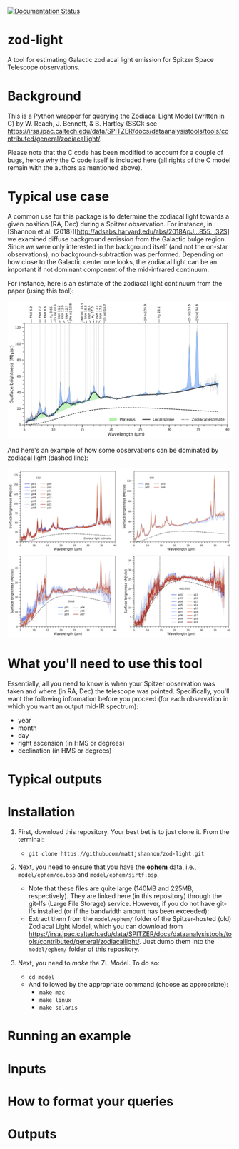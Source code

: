 [![Documentation Status](https://readthedocs.org/projects/zod-light/badge/?version=latest)](http://zod-light.readthedocs.io/en/latest/?badge=latest)

# zod-light
A tool for estimating Galactic zodiacal light emission for Spitzer Space Telescope observations.

# Background
This is a Python wrapper for querying the Zodiacal Light Model (written in C) by W. Reach, J. Bennett, & B. Hartley (SSC): see
https://irsa.ipac.caltech.edu/data/SPITZER/docs/dataanalysistools/tools/contributed/general/zodiacallight/.

Please note that the C code has been modified to account for a couple of bugs, hence why the C code itself is included here (all rights of the C model remain with the authors as mentioned above).

# Typical use case
A common use for this package is to determine the zodiacal light towards a given position (RA, Dec) during a Spitzer observation. For instance, in [Shannon et al. (2018)][http://adsabs.harvard.edu/abs/2018ApJ...855...32S] we examined diffuse background emission from the Galactic bulge region. Since we were only interested in the background itself (and not the on-star observations), no background-subtraction was performed. Depending on how close to the Galactic center one looks, the zodiacal light can be an important if not dominant component of the mid-infrared continuum.

For instance, here is an estimate of the zodiacal light continuum from the paper (using this tool):

![Example use of zodiacal estimate](/docs/images/fig3.png)

And here's an example of how some observations can be dominated by zodiacal light (dashed line):

![Example use of zodiacal estimate](/docs/images/fig6.png)

# What you'll need to use this tool
Essentially, all you need to know is when your Spitzer observation was taken and where (in RA, Dec) the telescope was pointed. Specifically, you'll want the following information before you proceed (for each observation in which you want an output mid-IR spectrum):
   - year
   - month
   - day
   - right ascension (in HMS or degrees)
   - declination (in HMS or degrees)
   
# Typical outputs

# Installation
1. First, download this repository. Your best bet is to just clone it. From the terminal:
   - ``git clone https://github.com/mattjshannon/zod-light.git``

2. Next, you need to ensure that you have the **ephem** data, i.e.,
``model/ephem/de.bsp``
and
``model/ephem/sirtf.bsp``.
   - Note that these files are quite large (140MB and 225MB, respectively). They are linked here (in this repository) through the git-lfs (Large File Storage) service. However, if you do not have git-lfs installed (or if the bandwidth amount has been exceeded):
   - Extract them from the ``model/ephem/`` folder of the Spitzer-hosted (old) Zodiacal Light Model, which you can download from https://irsa.ipac.caltech.edu/data/SPITZER/docs/dataanalysistools/tools/contributed/general/zodiacallight/. Just dump them into the ``model/ephem/`` folder of this repository.

3. Next, you need to *make* the ZL Model. To do so:
   - ``cd model``
   - And followed by the appropriate command (choose as appropriate):
     - ``make mac``
     - ``make linux``
     - ``make solaris``


# Running an example


# Inputs

# How to format your queries

# Outputs





